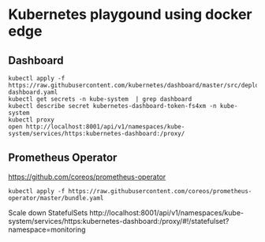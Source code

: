 # Kubernetes playgound using docker edge

## Dashboard
```
kubectl apply -f https://raw.githubusercontent.com/kubernetes/dashboard/master/src/deploy/recommended/kubernetes-dashboard.yaml
kubectl get secrets -n kube-system  | grep dashboard
kubectl describe secret kubernetes-dashboard-token-fs4xm -n kube-system
kubectl proxy
open http://localhost:8001/api/v1/namespaces/kube-system/services/https:kubernetes-dashboard:/proxy/
```

## Prometheus Operator
https://github.com/coreos/prometheus-operator
```
kubectl apply -f https://raw.githubusercontent.com/coreos/prometheus-operator/master/bundle.yaml
```

Scale down StatefulSets
http://localhost:8001/api/v1/namespaces/kube-system/services/https:kubernetes-dashboard:/proxy/#!/statefulset?namespace=monitoring
